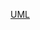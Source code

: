 [UML](https://lucid.app/lucidchart/48bcdd87-faae-4f27-9632-1417af5d709e/edit?viewport_loc=-428%2C-90%2C2388%2C1197%2Chxv7oz3XY6mT&invitationId=inv_6820d2c7-8b72-46d7-971d-92db9296548d) 
